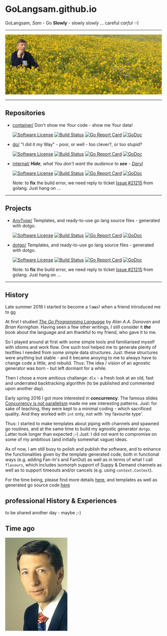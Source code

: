 # GoLangsam.github.io

GoLangsam, *Sam* - Go **Slowly** - slowly *slowly* ... careful *carful* :-) 

---
[![Contemplating](IMG_3303-Cover.JPG)](https://www.facebook.com/profile.php?id=100010767854787)

---
## Repositories
 
- [container/](https://github.com/GoLangsam/container/blob/master/README.md)
Don't show me Your code - show me Your data!

	[![Software License](https://img.shields.io/badge/license-MIT-brightgreen.svg?style=flat-square)](LICENSE.md)
	[![Build Status](https://travis-ci.org/GoLangsam/container.svg?branch=master)](https://travis-ci.org/GoLangsam/container)
	[![Go Report Card](https://goreportcard.com/badge/github.com/GoLangsam/container)](https://goreportcard.com/report/github.com/GoLangsam/container)
	[![GoDoc](https://godoc.org/github.com/GoLangsam/container?status.svg)](https://godoc.org/github.com/GoLangsam/container)


- [do/](https://github.com/GoLangsam/do/blob/master/README.md)
"I did it my Way" - poor, or well - too clever?, or too stupid?

	[![Software License](https://img.shields.io/badge/license-MIT-brightgreen.svg?style=flat-square)](LICENSE.md)
	[![Build Status](https://travis-ci.org/GoLangsam/do.svg?branch=master)](https://travis-ci.org/GoLangsam/do)
	[![Go Report Card](https://goreportcard.com/badge/github.com/GoLangsam/do)](https://goreportcard.com/report/github.com/GoLangsam/do)
	[![GoDoc](https://godoc.org/github.com/GoLangsam/do?status.svg)](https://godoc.org/github.com/GoLangsam/do)


- [internal/](https://github.com/GoLangsam/internal/blob/master/README.md)
***Hide***, *what You don't want the audience to* ***see*** - *[Daryl](https://github.com/GoLangsam/internal/blob/master/Daryl.md)*

	[![Software License](https://img.shields.io/badge/license-MIT-brightgreen.svg?style=flat-square)](LICENSE.md)
	[![Build Status](https://travis-ci.org/GoLangsam/internal.svg?branch=master)](https://travis-ci.org/GoLangsam/internal)
	[![Go Report Card](https://goreportcard.com/badge/github.com/GoLangsam/internal)](https://goreportcard.com/report/github.com/GoLangsam/internal)
	[![GoDoc](https://godoc.org/github.com/GoLangsam/do?status.svg)](https://godoc.org/github.com/GoLangsam/do)

	Note: to **fix** the build error, we need reply to ticket [Issue #21215](https://github.com/golang/go/issues/21215) from golang. Just hang on ...

---
## Projects
- [AnyType/](https://github.com/GoLangsam/AnyType/blob/master/README.md)
Templates, and ready-to-use go lang source files - generated with dotgo.

	[![Software License](https://img.shields.io/badge/license-MIT-brightgreen.svg?style=flat-square)](LICENSE.md)
	[![Build Status](https://travis-ci.org/GoLangsam/AnyType.svg?branch=master)](https://travis-ci.org/GoLangsam/AnyType)
	[![Go Report Card](https://goreportcard.com/badge/github.com/GoLangsam/AnyType)](https://goreportcard.com/report/github.com/GoLangsam/AnyType)
	[![GoDoc](https://godoc.org/github.com/GoLangsam/AnyType?status.svg)](https://godoc.org/github.com/GoLangsam/AnyType)


- [dotgo/](https://github.com/GoLangsam/dotgo/blob/master/README.md)
Templates, and ready-to-use go lang source files - generated with dotgo.

	[![Software License](https://img.shields.io/badge/license-MIT-brightgreen.svg?style=flat-square)](LICENSE.md)
	[![Build Status](https://travis-ci.org/GoLangsam/dotgo.svg?branch=master)](https://travis-ci.org/GoLangsam/dotgo)
	[![Go Report Card](https://goreportcard.com/badge/github.com/GoLangsam/dotgo)](https://goreportcard.com/report/github.com/GoLangsam/dotgo)
	[![GoDoc](https://godoc.org/github.com/GoLangsam/dotgo?status.svg)](https://godoc.org/github.com/GoLangsam/dotgo)

	Note: to **fix** the build error, we need reply to ticket [Issue #21215](https://github.com/golang/go/issues/21215) from golang. Just hang on ...


---
## History

Late summer 2016 I started to become a `ʕ◔ϖ◔ʔ` when a friend introduced me to [go](https://golang.org)

At first I studied [*The Go Programming Language*](http://www.gopl.io/) by *Alan A.A. Donovan* and *Brian Kernighan*.
Having seen a few other writings, I still consider it ***the*** book about the language and am thankful to my friend, who gave it to me.

So I played around at first with some simple tools and familiarised myself with idioms and work flow.
One such tool helped me to generate plenty of textfiles I needed from some simple data structures.
Just: these structures were anything but stable - and it became anoying to me to always have to change code a little, and rebuild.
Thus: The idea / vision of an agnostic generator was born - but left dormant for a while.

Then I chose a more amitious challange: `dlx` - a fresh look at an old, fast and underrated backtracking algorithm
(to be published and commented upon another day).

Early spring 2016 I got more interested in **concurrency**.
The famous slides [Concurrency is not parallelism](http://blog.golang.org/concurrency-is-not-parallelism) made me see interesting patterns.
Just: for sake of teaching, they were kept to a minimal coding - which sacrificed quality.
And they worked with `int` only, not with 'my favourite type'.

Thus: I started to make templates about piping with channels and spawned go routines,
and at the same time to build my agnostic generator `dotgo`.
Latter took longer than expected ;-)
Just: I did not want to compromise on some of my ambitious (and initially somewhat vague) ideas.

As of now, I am still busy to polish and publish the software,
and to enhance the functionalities given by the template generated code,
both in functional ways (e.g. adding Fan-In's and FanOut)
as well as in terms of what I call `flavours`,
which includes isomorph support of Suppy & Demand channels
as well as to support timeouts and/or cancels (e.g. using `context.Context`).

For the time being,
please find more details [here](https://github.com/GoLangsam/AnyType/blob/master/chan/ReadMe.md),
and templates as well as generated go source code [here](https://github.com/GoLangsam/AnyType/tree/master/chan)

## professional History & Experiences

to be shared another day - maybe ;-)

## Time ago
[![Time ago](sharpen2.jpg)](http://www.LinkedIn.com/in/AndreasPannewitz)
